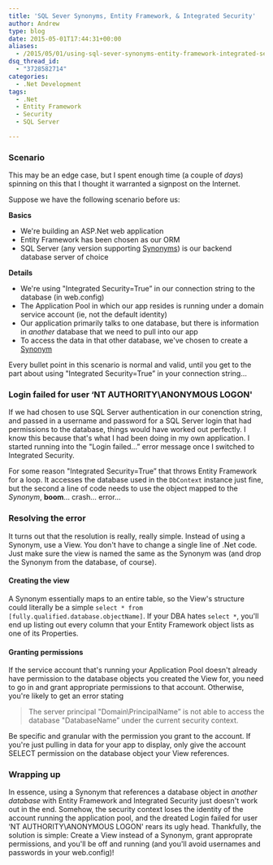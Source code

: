```yaml
---
title: 'SQL Sever Synonyms, Entity Framework, & Integrated Security'
author: Andrew
type: blog
date: 2015-05-01T17:44:31+00:00
aliases:
  - /2015/05/01/using-sql-sever-synonyms-entity-framework-integrated-security/
dsq_thread_id:
  - "3728582714"
categories:
  - .Net Development
tags:
  - .Net
  - Entity Framework
  - Security
  - SQL Server

---
```




<a name="scenario" class="jump-target"></a>

### Scenario

This may be an edge case, but I spent enough time (a couple of _days_) spinning on this that I thought it warranted a signpost on the Internet.

Suppose we have the following scenario before us:

**Basics**

  * We're building an ASP.Net web application
  * Entity Framework has been chosen as our ORM
  * SQL Server (any version supporting [Synonyms][1]) is our backend database server of choice

**Details**

  * We're using "Integrated Security=True&#8221; in our connection string to the database (in web.config)
  * The Application Pool in which our app resides is running under a domain service account (ie, not the default identity)
  * Our application primarily talks to one database, but there is information in _another_ database that we need to pull into our app
  * To access the data in that other database, we've chosen to create a [Synonym][1]

Every bullet point in this scenario is normal and valid, until you get to the part about using "Integrated Security=True&#8221; in your connection string&#8230;

<a name="login-failed" class="jump-target"></a>

### Login failed for user &#8216;NT AUTHORITY\ANONYMOUS LOGON'

If we had chosen to use SQL Server authentication in our conenction string, and passed in a username and password for a SQL Server login that had permissions to the database, things would have worked out perfectly. I know this because that's what I had been doing in my own application. I started running into the "Login failed&#8230;&#8221; error message once I switched to Integrated Security.

For some reason "Integrated Security=True&#8221; that throws Entity Framework for a loop. It accesses the database used in the `DbContext` instance just fine, but the second a line of code needs to use the object mapped to the _Synonym_, **boom**&#8230; crash&#8230; error&#8230;

<a name="reolving-error" class="jump-target"></a>

### Resolving the error

It turns out that the resolution is really, really simple. Instead of using a Synonym, use a View. You don't have to change a single line of .Net code. Just make sure the view is named the same as the Synonym was (and drop the Synonym from the database, of course).

<a name="creating-view" class="jump-target"></a>

#### Creating the view

A Synonym essentially maps to an entire table, so the View's structure could literally be a simple `select * from [fully.qualified.database.objectName]`. If your DBA hates `select *`, you'll end up listing out every column that your Entity Framework object lists as one of its Properties.

<a name="granting-permissions" class="jump-target"></a>

#### Granting permissions

If the service account that's running your Application Pool doesn't already have permission to the database objects you created the View for, you need to go in and grant appropriate permissions to that account. Otherwise, you're likely to get an error stating

> The server principal "Domain\PrincipalName&#8221; is not able to access the database "DatabaseName&#8221; under the current security context.

Be specific and granular with the permission you grant to the account. If you're just pulling in data for your app to display, only give the account SELECT permission on the database object your View references.

### Wrapping up

In essence, using a Synonym that references a database object in _another database_ with Entity Framework and Integrated Security just doesn't work out in the end. Somehow, the security context loses the identity of the account running the application pool, and the dreated Login failed for user &#8216;NT AUTHORITY\ANONYMOUS LOGON' rears its ugly head. Thankfully, the solution is simple: Create a View instead of a Synonym, grant approprate permissions, and you'll be off and running (and you'll avoid usernames and passwords in your web.config)!

<a name="share" class="jump-target"></a>

 [1]: https://msdn.microsoft.com/en-us/library/ms187552.aspx